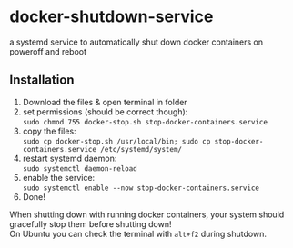 # docker-shutdown-service
a systemd service to automatically shut down docker containers on poweroff and reboot

## Installation
1. Download the files & open terminal in folder
1. set permissions (should be correct though):  
`sudo chmod 755 docker-stop.sh stop-docker-containers.service`
1. copy the files:  
`sudo cp docker-stop.sh /usr/local/bin; sudo cp stop-docker-containers.service /etc/systemd/system/`
1. restart systemd daemon:  
`sudo systemctl daemon-reload`
1. enable the service:  
`sudo systemctl enable --now stop-docker-containers.service`
1. Done! 

When shutting down with running docker containers, your system should gracefully stop them before shutting down!  
On Ubuntu you can check the terminal with `alt+f2` during shutdown.

